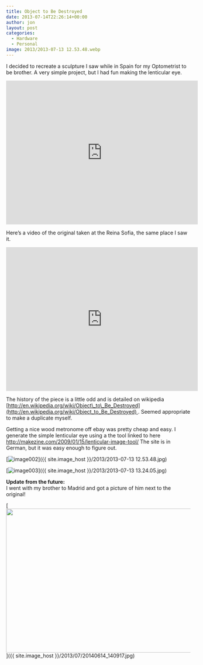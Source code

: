 ```yaml
---
title: Object to Be Destroyed
date: 2013-07-14T22:26:14+00:00
author: jon
layout: post
categories:
  - Hardware
  - Personal
image: 2013/2013-07-13 12.53.48.webp
---
```

I decided to recreate a sculpture I saw while in Spain for my Optometrist to be brother. A very simple project, but I had fun making the lenticular eye.  

<iframe width="524" height="394" src="https://www.youtube.com/embed/z01CwuR9XL8" frameborder="0" allow="accelerometer; autoplay; encrypted-media; gyroscope; picture-in-picture" allowfullscreen></iframe>
  
Here&#8217;s a video of the original taken at the Reina Sofia, the same place I saw it.
<iframe width="524" height="394" src="https://www.youtube.com/embed/b2nOj9dw4pk" frameborder="0" allow="accelerometer; autoplay; encrypted-media; gyroscope; picture-in-picture" allowfullscreen></iframe>


The history of the piece is a little odd and is detailed on wikipedia [http://en.wikipedia.org/wiki/Object\_to\_Be_Destroyed](http://en.wikipedia.org/wiki/Object_to_Be_Destroyed) . Seemed appropriate to make a duplicate myself.

Getting a nice wood metronome off ebay was pretty cheap and easy. I generate the simple lenticular eye using a the tool linked to here <http://makezine.com/2009/01/15/lenticular-image-tool/> The site is in German, but it was easy enough to figure out.

[<img class="aligncenter wp-image-373 size-medium" src="{{ site.image_host }}/2013/2013-07-13 12.53.48.webp" alt="image002"/>]({{ site.image_host }}/2013/2013-07-13 12.53.48.jpg)

[<img class="aligncenter size-medium wp-image-374" src="{{ site.image_host }}/2013/2013-07-13 13.24.05.webp" alt="image003" />]({{ site.image_host }}/2013/2013-07-13 13.24.05.jpg)

**Update from the future:**  
I went with my brother to Madrid and got a picture of him next to the original!

[<img class="alignnone size-large wp-image-472" src="{{ site.image_host }}/2013/07/20140614_140917-1024x768.webp" alt="" width="525" height="394" srcset="{{ site.image_host }}/2013/07/20140614_140917-1024x768.jpg 1024w, {{ site.image_host }}/2013/07/20140614_140917-300x225.jpg 300w, {{ site.image_host }}/2013/07/20140614_140917-768x576.jpg 768w" sizes="(max-width: 525px) 100vw, 525px" />]({{ site.image_host }}/2013/07/20140614_140917.jpg)